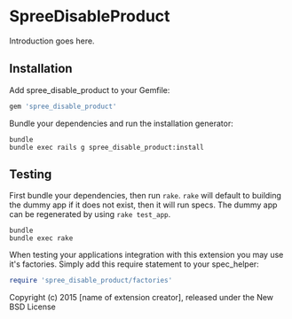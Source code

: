 SpreeDisableProduct
===================

Introduction goes here.

Installation
------------

Add spree_disable_product to your Gemfile:

```ruby
gem 'spree_disable_product'
```

Bundle your dependencies and run the installation generator:

```shell
bundle
bundle exec rails g spree_disable_product:install
```

Testing
-------

First bundle your dependencies, then run `rake`. `rake` will default to building the dummy app if it does not exist, then it will run specs. The dummy app can be regenerated by using `rake test_app`.

```shell
bundle
bundle exec rake
```

When testing your applications integration with this extension you may use it's factories.
Simply add this require statement to your spec_helper:

```ruby
require 'spree_disable_product/factories'
```

Copyright (c) 2015 [name of extension creator], released under the New BSD License
